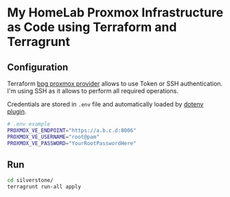 # My HomeLab Proxmox Infrastructure as Code using Terraform and Terragrunt

## Configuration

Terraform [bpg proxmox provider](https://registry.terraform.io/providers/bpg/proxmox/latest/docs) allows to use Token or SSH authentication. I'm using SSH as it allows to perform all required operations.

Credentials are stored in `.env` file and automatically loaded by [dotenv plugin](https://github.com/ohmyzsh/ohmyzsh/tree/master/plugins/dotenv).

```bash
# .env example
PROXMOX_VE_ENDPOINT="https://a.b.c.d:8006"
PROXMOX_VE_USERNAME="root@pam"
PROXMOX_VE_PASSWORD="YourRootPasswordHere"
```

## Run

```bash
cd silverstone/
terragrunt run-all apply
```
